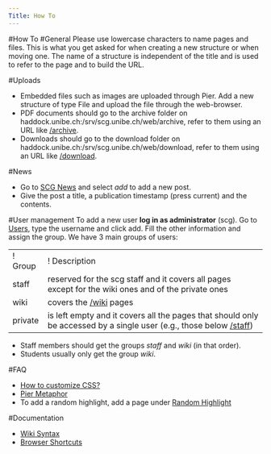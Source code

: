 ```yaml
---
Title: How To
---
```

#How To
#General
Please use lowercase characters to name pages and files. This is what you get asked for when creating a new structure or when moving one. The name of a structure is independent of the title and is used to refer to the page and to build the URL.

#Uploads

-  Embedded files such as images are uploaded through Pier. Add a new structure of type File and upload the file through the web-browser.
-  PDF documents should go to the archive folder on haddock.unibe.ch:/srv/scg.unibe.ch/web/archive, refer to them using an URL like [/archive](%assets_url%/archive).
-  Downloads should go to the download folder on haddock.unibe.ch:/srv/scg.unibe.ch/web/download, refer to them using an URL like [/download](%assets_url%/download).

#News

-  Go to [SCG News](%base_url%/news) and select *add* to add a new post.
-  Give the post a title, a publication timestamp (press current) and the contents.

#User management
To add a new user **log in as administrator** (scg). Go to [Users](%base_url%/system/management/users), type the username and click add. Fill the other information and assign the group. We have 3 main groups of users:


| | |
|---|---|
|! Group  |! Description
| staff   | reserved for the scg staff and it covers all pages except for the wiki ones and of the private ones
| wiki    | covers the [/wiki](%base_url%/wiki) pages
| private | is left empty and it covers all the pages that should only be accessed by a single user (e.g., those below [/staff](%base_url%/staff))


-  Staff members should get the groups *staff* and *wiki* (in that order).
-  Students usually only get the group *wiki*.

#FAQ

-  [How to customize CSS?](%base_url%/system/howto/customize-css)
-  [Pier Metaphor](%base_url%/system/howto/pier-metaphor)
-  To add a random highlight, add a page under [Random Highlight](%base_url%/system/components/randomhighlight)

#Documentation

-  [Wiki Syntax](http://www.piercms.com/doc/syntax)
-  [Browser Shortcuts](http://www.piercms.com/doc/shortcuts)

